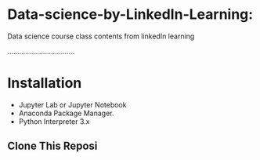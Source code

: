 # Data-science-by-LinkedIn-Learning:

Data science course class contents from linkedIn learning

..................................

# Installation

* Jupyter Lab or Jupyter Notebook
* Anaconda Package Manager.
* Python Interpreter 3.x

## Clone This Reposi
